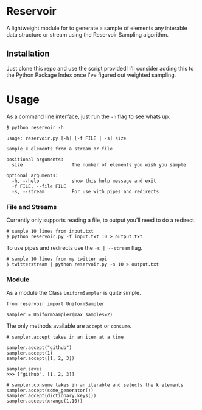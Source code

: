 # Reservoir

A lightweight module for to generate a sample of elements any interable data structure
or stream using the Reservoir Sampling algorithm.

## Installation

Just clone this repo and use the script provided! I'll consider adding this to the Python 
Package Index once I've figured out weighted sampling.

# Usage

As a command line interface, just run the `-h` flag to see whats up.

    $ python reservoir -h

    usage: reservoir.py [-h] [-f FILE | -s] size

    Sample k elements from a stream or file

    positional arguments:
      size                  The number of elements you wish you sample

    optional arguments:
      -h, --help            show this help message and exit
      -f FILE, --file FILE
      -s, --stream          For use with pipes and redirects

###  File and Streams

Currently only supports reading a file, to output you'll need to do a redirect.

    # sample 10 lines from input.txt
    $ python reservoir.py -f input.txt 10 > output.txt

To use pipes and redirects use the `-s | --stream` flag.
    
    # sample 10 lines from my twitter api
    $ twitterstream | python reservoir.py -s 10 > output.txt

### Module

As a module the Class `UniformSampler` is quite simple.

    from reservoir import UniformSampler
    
    sampler = UniformSampler(max_samples=2)

The only methods available are `accept` or `consume`.
    
    # sampler.accept takes in an item at a time
    
    sampler.accept("github")
    sampler.accept(1)
    sampler.accept([1, 2, 3]) 

    sampler.saves
    >>> ["github", [1, 2, 3]]

    # sampler.consume takes in an iterable and selects the k elements
    sampler.accept(some_generator())
    sampler.accept(dictionary.keys())
    sampler.accept(xrange(1,10))

